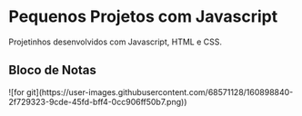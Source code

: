 # Pequenos Projetos com Javascript
Projetinhos desenvolvidos com Javascript, HTML e CSS.


<h2> Bloco de Notas </h2>
<img>![for git](https://user-images.githubusercontent.com/68571128/160898840-2f729323-9cde-45fd-bff4-0cc906ff50b7.png))</img
